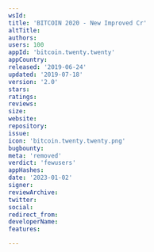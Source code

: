 ```yaml
---
wsId: 
title: 'BITCOIN 2020 - New Improved Cr'
altTitle: 
authors: 
users: 100
appId: 'bitcoin.twenty.twenty'
appCountry: 
released: '2019-06-24'
updated: '2019-07-18'
version: '2.0'
stars: 
ratings: 
reviews: 
size: 
website: 
repository: 
issue: 
icon: 'bitcoin.twenty.twenty.png'
bugbounty: 
meta: 'removed'
verdict: 'fewusers'
appHashes: 
date: '2023-01-02'
signer: 
reviewArchive: 
twitter: 
social: 
redirect_from: 
developerName: 
features: 

---
```


